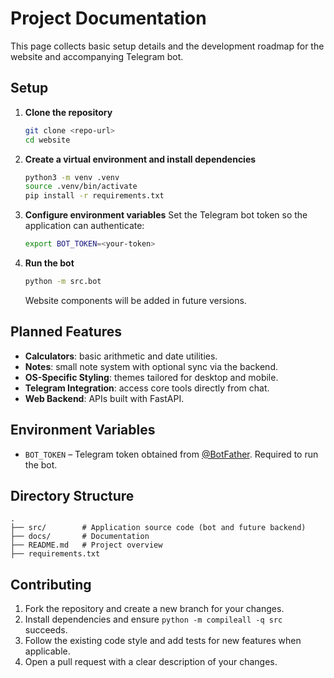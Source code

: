 # Project Documentation

This page collects basic setup details and the development roadmap for the website and accompanying Telegram bot.

## Setup
1. **Clone the repository**
   ```bash
   git clone <repo-url>
   cd website
   ```
2. **Create a virtual environment and install dependencies**
   ```bash
   python3 -m venv .venv
   source .venv/bin/activate
   pip install -r requirements.txt
   ```
3. **Configure environment variables**
   Set the Telegram bot token so the application can authenticate:
   ```bash
   export BOT_TOKEN=<your-token>
   ```
4. **Run the bot**
   ```bash
   python -m src.bot
   ```
   Website components will be added in future versions.

## Planned Features
- **Calculators**: basic arithmetic and date utilities.
- **Notes**: small note system with optional sync via the backend.
- **OS-Specific Styling**: themes tailored for desktop and mobile.
- **Telegram Integration**: access core tools directly from chat.
- **Web Backend**: APIs built with FastAPI.

## Environment Variables
- `BOT_TOKEN` – Telegram token obtained from [@BotFather](https://t.me/BotFather). Required to run the bot.

## Directory Structure
```text
.
├── src/        # Application source code (bot and future backend)
├── docs/       # Documentation
├── README.md   # Project overview
├── requirements.txt
```

## Contributing
1. Fork the repository and create a new branch for your changes.
2. Install dependencies and ensure `python -m compileall -q src` succeeds.
3. Follow the existing code style and add tests for new features when applicable.
4. Open a pull request with a clear description of your changes.

